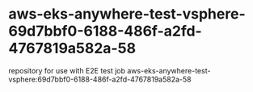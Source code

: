 # aws-eks-anywhere-test-vsphere-69d7bbf0-6188-486f-a2fd-4767819a582a-58
repository for use with E2E test job aws-eks-anywhere-test-vsphere:69d7bbf0-6188-486f-a2fd-4767819a582a-58
